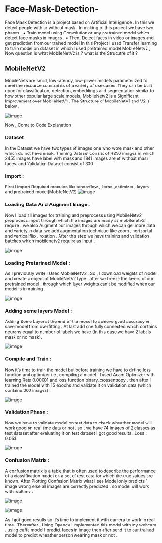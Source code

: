 # Face-Mask-Detection-


Face Mask Detection is a project based on Artificial Intelligence . In this we detect people with or without mask  . In making of this project we have two phases .
•	Train model using Convolution or any pretrained model which detect face masks in images .
•	Then, Detect faces in video or images and get prediction from our trained model 
In this Project I used Transfer learning to train model on dataset in which I used pretrained model MobileNetv2 , Now question is what MobileNetV2 is ? what is the Strucutre of it ? 
## MobileNetV2
MobileNets are small, low-latency, low-power models parameterized to meet the resource constraints of a variety of use cases. They can be built upon for classification, detection, embeddings and segmentation similar to how other popular large scale models, MobileNetv2 is a Significant Improvement over MobileNetV1 . The Structure of MobileNetV1 and V2 is below .

![image](https://user-images.githubusercontent.com/49450216/99240049-ef5fd900-2821-11eb-8585-6bafea047416.png)


Now , Come to Code Explanation 
### Dataset
 In the Dataset we have two types of images one who wore mask and other which do not have mask.
Training Dataset consist of 4296 images in which 2455 images have label with mask and 1841 images are of without mask faces. and Validation Dataset consist of 300 .
### Import :
First I import Required modules like tensorflow , keras ,optimizer , layers and pretrained model(MobileNetV2)
![image](https://user-images.githubusercontent.com/49450216/99240142-10c0c500-2822-11eb-94a4-0a0c2a6f20a2.png)



### Loading Data And Augment Image :
Now I load all images for training and preprocess using MobileNetv2 preprocess_input through which the images are ready as mobilenetv2 require . we also Augment our images through which we can get more data and variety in data. we add augmentation technique like zoom , horizontal and vertical flip , rotation . 
After this step we have training and validation batches  which mobilenetv2 require as input .

![image](https://user-images.githubusercontent.com/49450216/99240156-161e0f80-2822-11eb-83f1-174908fd930b.png)


### Loading Pretarined Model  :
As I previously write I Used MobileNetV2  . So , I  download weights of model  and create a object of MobileNetV2 type . after we freeze the layers of our pretrained model . through which layer weights can’t be modified when our model is in training .

![image](https://user-images.githubusercontent.com/49450216/99240173-1b7b5a00-2822-11eb-972a-a9e155c6b4ec.png)

### Adding some layers Model  :
Adding Some Layer at the end of the model to achieve good accuracy or save model from overfitting . At last add one fully connected which contains neurons equal to number of labels we have (In this case we have 2 labels mask or no mask).

![image](https://user-images.githubusercontent.com/49450216/99240259-3f3ea000-2822-11eb-951a-a591a5fe4c23.png)



### Compile and Train  :
Now it’s time to train the model but before training we have to define loss function and optimizer i.e., compiling a model . I used Adam Optimizer with learning Rate 0.00001 and loss function binary_crossentropy . then after I trained the model with 15 epochs and validate it on validation data (which contains 300 images) .

![image](https://user-images.githubusercontent.com/49450216/99240275-449bea80-2822-11eb-9d00-2d7d792e1b4c.png)


### Validation Phase  :
Now we have to validate model on test data to check wheather model will work good on real time data or not . so , we have 74 images of 2 classes as test dataset after evaluating it on test dataset I got good results .
Loss : 0.058

![image](https://user-images.githubusercontent.com/49450216/99240286-48c80800-2822-11eb-9636-092cf75ffc71.png)


### Confusion Matrix :
A confusion matrix is a table that is often used to describe the performance of a classification model on a set of test data for which the true values are known.
After Plotting Confusion Matrix what I see Model only predicts 1 image wrong else all images are correctly predicted . so model will work with realtime .

![image](https://user-images.githubusercontent.com/49450216/99240298-4cf42580-2822-11eb-8df4-12c99d0c4031.png)

![image](https://user-images.githubusercontent.com/49450216/95337649-b0a83c00-08cf-11eb-9639-f3142960f2b3.jpg)

As I got good results so it’s time to implement it with camera to work in real time . 
Thereafter , Using Opencv I implemented this model with my webcam . using caffe model I predict faces in image then after send it to our trained model to predict wheather person wearing mask or not .







